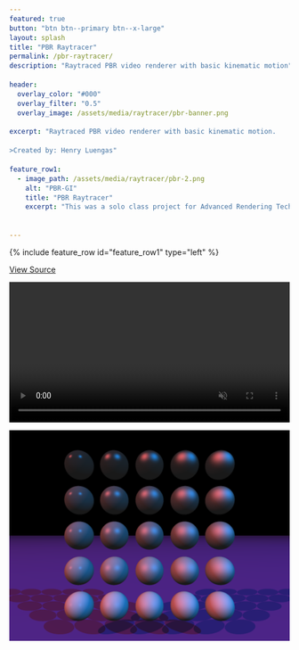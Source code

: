 ```yaml
---
featured: true
button: "btn btn--primary btn--x-large"
layout: splash
title: "PBR Raytracer"
permalink: /pbr-raytracer/
description: "Raytraced PBR video renderer with basic kinematic motion"

header:
  overlay_color: "#000"
  overlay_filter: "0.5"
  overlay_image: /assets/media/raytracer/pbr-banner.png

excerpt: "Raytraced PBR video renderer with basic kinematic motion.

>Created by: Henry Luengas"

feature_row1:
  - image_path: /assets/media/raytracer/pbr-2.png
    alt: "PBR-GI"
    title: "PBR Raytracer"
    excerpt: "This was a solo class project for Advanced Rendering Techniques. In this class I built a raytracing image renderer. It parses as input a subset of the POV-Ray scene description language and renders the scene. The rendering equation uses a Cook-Torrance BDRF and accounts for reflection, refraction, occlusive shading, Fresnel's law, and Beer's law. Planes, triangles, spheres, and boxes are all supported and can use matrix transformations. Multiple lights are supported and a spatial data structure is used to cut down on ray-object intersection checks. Global Illumination is achieved through Monte-Carlo sampling and the renderer supports super sampling anti-aliasing. Finally gravity is implemented into the scene along with sphere-plane collision physics, to render multiple successive frames. The frames are passed to FFmpeg to be compressed into an output video. Each frame is rendered using CPU multiprocessing for a modest speedup." 


---
```


{% include feature_row id="feature_row1" type="left" %}

<a href="https://github.com/HBot106/simple-pbr" class="btn btn--info btn--large">View Source</a>

<video  style="display:block; width:100%; height:auto;" autoplay="true" muted="true" controls loop="loop">
    <source src="/assets/media/raytracer/simple-pbr-raytracer.webm"  type="video/webm"/>
</video>

![pbr1](/assets/media/raytracer/pbr-1.png)

